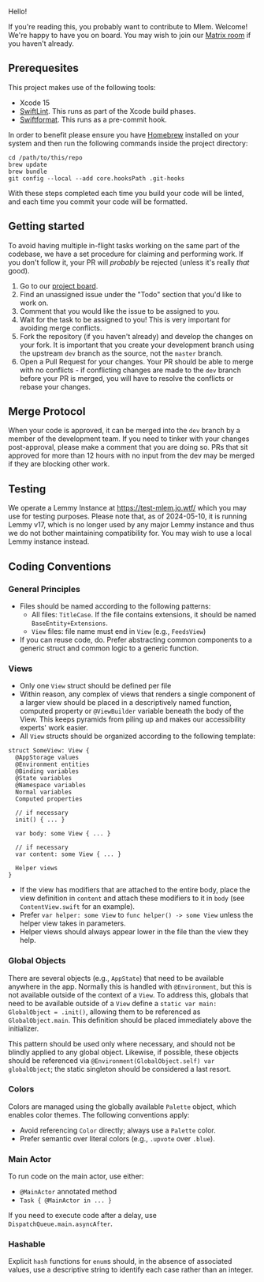 Hello!

If you're reading this, you probably want to contribute to Mlem. Welcome! We're happy to have you on board. You may wish to join our [Matrix room](https://matrix.to/#/#mlemappspace:matrix.org) if you haven't already.

## Prerequesites

This project makes use of the following tools:

- Xcode 15
- [SwiftLint](https://github.com/realm/SwiftLint#swiftlint). This runs as part of the Xcode build phases.
- [Swiftformat](https://github.com/nicklockwood/SwiftFormat#what-is-this). This runs as a pre-commit hook.

In order to benefit please ensure you have [Homebrew](https://brew.sh) installed on your system and then run the following commands inside the project directory:

```
cd /path/to/this/repo
brew update
brew bundle
git config --local --add core.hooksPath .git-hooks
```

With these steps completed each time you build your code will be linted, and each time you commit your code will be formatted.

## Getting started

To avoid having multiple in-flight tasks working on the same part of the codebase, we have a set procedure for claiming and performing work. If you don't follow it, your PR will _probably_ be rejected (unless it's really _that_ good).

1. Go to our [project board](https://github.com/orgs/mlemgroup/projects/1/views/1).
2. Find an unassigned issue under the "Todo" section that you'd like to work on.
3. Comment that you would like the issue to be assigned to you.
4. Wait for the task to be assigned to you! This is very important for avoiding merge conflicts.
5. Fork the repository (if you haven't already) and develop the changes on your fork. It is important that you create your development branch using the upstream `dev` branch as the source, not the `master` branch.
6. Open a Pull Request for your changes. Your PR should be able to merge with no conflicts - if conflicting changes are made to the `dev` branch before your PR is merged, you will have to resolve the conflicts or rebase your changes.

## Merge Protocol

When your code is approved, it can be merged into the `dev` branch by a member of the development team. If you need to tinker with your changes post-approval, please make a comment that you are doing so. PRs that sit approved for more than 12 hours with no input from the dev may be merged if they are blocking other work.

## Testing

We operate a Lemmy Instance at https://test-mlem.jo.wtf/ which you may use for testing purposes. Please note that, as of 2024-05-10, it is running Lemmy v17, which is no longer used by any major Lemmy instance and thus we do not bother maintaining compatibility for. You may wish to use a local Lemmy instance instead.

## Coding Conventions

### General Principles

- Files should be named according to the following patterns:
  - All files: `TitleCase`. If the file contains extensions, it should be named `BaseEntity+Extensions`.
  - `View` files: file name must end in `View` (e.g., `FeedsView`)
- If you can reuse code, do. Prefer abstracting common components to a generic struct and common logic to a generic function.

### Views

- Only one `View` struct should be defined per file
- Within reason, any complex of views that renders a single component of a larger view should be placed in a descriptively named function, computed property or `@ViewBuilder` variable beneath the body of the View. This keeps pyramids from piling up and makes our accessibility experts' work easier.
- All `View` structs should be organized according to the following template:

```
struct SomeView: View {
  @AppStorage values
  @Environment entities
  @Binding variables
  @State variables
  @Namespace variables
  Normal variables
  Computed properties

  // if necessary
  init() { ... }

  var body: some View { ... }

  // if necessary
  var content: some View { ... }

  Helper views
}
```

- If the view has modifiers that are attached to the entire body, place the view definition in `content` and attach these modifiers to it in `body` (see `ContentView.swift` for an example).
- Prefer `var helper: some View` to `func helper() -> some View` unless the helper view takes in parameters.
- Helper views should always appear lower in the file than the view they help.

### Global Objects

There are several objects (e.g., `AppState`) that need to be available anywhere in the app. Normally this is handled with `@Environment`, but this is not available outside of the context of a `View`. To address this, globals that need to be available outside of a `View` define a `static var main: GlobalObject = .init()`, allowing them to be referenced as `GlobalObject.main`. This definition should be placed immediately above the initializer.

This pattern should be used only where necessary, and should not be blindly applied to any global object. Likewise, if possible, these objects should be referenced via `@Environment(GlobalObject.self) var globalObject`; the static singleton should be considered a last resort.

### Colors

Colors are managed using the globally available `Palette` object, which enables color themes. The following conventions apply:

- Avoid referencing `Color` directly; always use a `Palette` color.
- Prefer semantic over literal colors (e.g., `.upvote` over `.blue`).

### Main Actor

To run code on the main actor, use either:

- `@MainActor` annotated method
- `Task { @MainActor in ... }`

If you need to execute code after a delay, use `DispatchQueue.main.asyncAfter`.

### Hashable

Explicit `hash` functions for `enum`s should, in the absence of associated values, use a descriptive string to identify each case rather than an integer.
